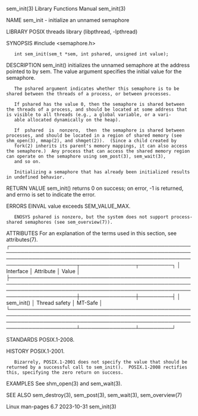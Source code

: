sem_init(3)                                                                               Library Functions Manual                                                                              sem_init(3)

NAME
       sem_init - initialize an unnamed semaphore

LIBRARY
       POSIX threads library (libpthread, -lpthread)

SYNOPSIS
       #include <semaphore.h>

       int sem_init(sem_t *sem, int pshared, unsigned int value);

DESCRIPTION
       sem_init() initializes the unnamed semaphore at the address pointed to by sem.  The value argument specifies the initial value for the semaphore.

       The pshared argument indicates whether this semaphore is to be shared between the threads of a process, or between processes.

       If pshared has the value 0, then the semaphore is shared between the threads of a process, and should be located at some address that is visible to all threads (e.g., a global variable, or a vari‐
       able allocated dynamically on the heap).

       If  pshared  is  nonzero,  then  the semaphore is shared between processes, and should be located in a region of shared memory (see shm_open(3), mmap(2), and shmget(2)).  (Since a child created by
       fork(2) inherits its parent's memory mappings, it can also access the semaphore.)  Any process that can access the shared memory region can operate on the semaphore using sem_post(3), sem_wait(3),
       and so on.

       Initializing a semaphore that has already been initialized results in undefined behavior.

RETURN VALUE
       sem_init() returns 0 on success; on error, -1 is returned, and errno is set to indicate the error.

ERRORS
       EINVAL value exceeds SEM_VALUE_MAX.

       ENOSYS pshared is nonzero, but the system does not support process-shared semaphores (see sem_overview(7)).

ATTRIBUTES
       For an explanation of the terms used in this section, see attributes(7).
       ┌────────────────────────────────────────────────────────────────────────────────────────────────────────────────────────────────────────────────────────────────────────┬───────────────┬─────────┐
       │ Interface                                                                                                                                                              │ Attribute     │ Value   │
       ├────────────────────────────────────────────────────────────────────────────────────────────────────────────────────────────────────────────────────────────────────────┼───────────────┼─────────┤
       │ sem_init()                                                                                                                                                             │ Thread safety │ MT-Safe │
       └────────────────────────────────────────────────────────────────────────────────────────────────────────────────────────────────────────────────────────────────────────┴───────────────┴─────────┘

STANDARDS
       POSIX.1-2008.

HISTORY
       POSIX.1-2001.

       Bizarrely, POSIX.1-2001 does not specify the value that should be returned by a successful call to sem_init().  POSIX.1-2008 rectifies this, specifying the zero return on success.

EXAMPLES
       See shm_open(3) and sem_wait(3).

SEE ALSO
       sem_destroy(3), sem_post(3), sem_wait(3), sem_overview(7)

Linux man-pages 6.7                                                                              2023-10-31                                                                                     sem_init(3)
